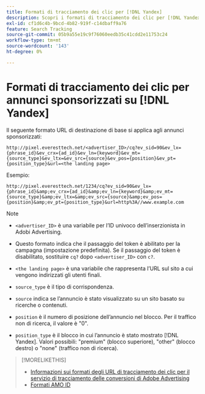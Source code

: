 ```yaml
---
title: Formati di tracciamento dei clic per [!DNL Yandex]
description: Scopri i formati di tracciamento dei clic per [!DNL Yandex] account.
exl-id: cf1d6c4b-9bcd-4b82-919f-c14dbaff9a76
feature: Search Tracking
source-git-commit: 05b9a55e19c9f76060eedb35c41cdd2e11753c24
workflow-type: tm+mt
source-wordcount: '143'
ht-degree: 0%

---
```


# Formati di tracciamento dei clic per annunci sponsorizzati su [!DNL Yandex]

Il seguente formato URL di destinazione di base si applica agli annunci sponsorizzati:

`http://pixel.everesttech.net/<advertiser_ID>/cq?ev_sid=90&ev_lx={phrase_id}&ev_crx={ad_id}&ev_ln={keyword}&ev_mt={source_type}&ev_ltx=&ev_src={source}&ev_pos={position}&ev_pt={position_type}&url=<the landing page>`

Esempio:

`http://pixel.everesttech.net/1234/cq?ev_sid=90&ev_lx={phrase_id}&amp;ev_crx={ad_id}&amp;ev_ln={keyword}&amp;ev_mt={source_type}&amp;ev_ltx=&amp;ev_src={source}&amp;ev_pos={position}&amp;ev_pt={position_type}&url=http%3A//www.example.com`

>[!NOTE]
>
>* `<advertiser_ID>` è una variabile per l’ID univoco dell’inserzionista in Adobi Advertising.
>
>* Questo formato indica che il passaggio del token è abilitato per la campagna (impostazione predefinita). Se il passaggio del token è disabilitato, sostituire `cq?` dopo `<advertiser_ID>` con `c?`.
>
>* `<the landing page>` è una variabile che rappresenta l’URL sul sito a cui vengono indirizzati gli utenti finali.
>
>* `source_type`  è il tipo di corrispondenza.
>
>* `source` indica se l’annuncio è stato visualizzato su un sito basato su ricerche o contenuti.
>
>* `position` è il numero di posizione dell’annuncio nel blocco. Per il traffico non di ricerca, il valore è &quot;0&quot;.
>
>* `position_type` è il blocco in cui l’annuncio è stato mostrato [!DNL Yandex]. Valori possibili: &quot;premium&quot; (blocco superiore), &quot;other&quot; (blocco destro) o &quot;none&quot; (traffico non di ricerca).

>[!MORELIKETHIS]
>
>* [Informazioni sui formati degli URL di tracciamento dei clic per il servizio di tracciamento delle conversioni di Adobe Advertising](formats-click-tracking-about.md)
>* [Formati AMO ID](/help/integrations/analytics/ids.md#amo-id-formats)
